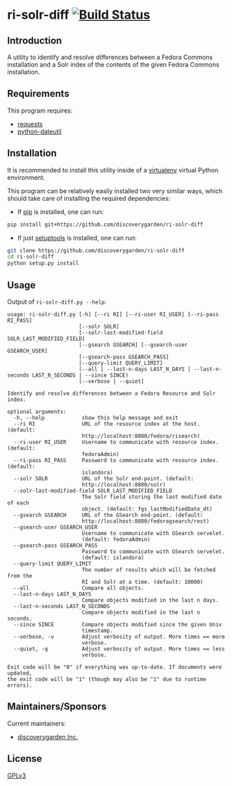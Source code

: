 # ri-solr-diff [![Build Status](https://travis-ci.org/discoverygarden/ri-solr-diff.png?branch=1.x)](https://travis-ci.org/discoverygarden/ri-solr-diff)

## Introduction

A utility to identify and resolve differences between a Fedora Commons installation and a Solr index of the contents of the given Fedora Commons installation.

## Requirements

This program requires:

* [requests](http://docs.python-requests.org/)
* [python-dateutil](http://labix.org/python-dateutil)

## Installation

It is recommended to install this utility inside of a [virtualenv](http://virtualenv.readthedocs.org/en/latest/) virtual Python environment.

This program can be relatively easily installed two very similar ways, which should take care of installing the required dependencies:
* If [pip](https://pypi.python.org/pypi/pip) is installed, one can run:
```bash
pip install git+https://github.com/discoverygarden/ri-solr-diff
```
* If just [setuptools](https://pypi.python.org/pypi/setuptools) is installed, one can run:
```bash
git clone https://github.com/discoverygarden/ri-solr-diff
cd ri-solr-diff
python setup.py install
```


## Usage

Output of `ri-solr-diff.py --help`:
```
usage: ri-solr-diff.py [-h] [--ri RI] [--ri-user RI_USER] [--ri-pass RI_PASS]
                       [--solr SOLR]
                       [--solr-last-modified-field SOLR_LAST_MODIFIED_FIELD]
                       [--gsearch GSEARCH] [--gsearch-user GSEARCH_USER]
                       [--gsearch-pass GSEARCH_PASS]
                       [--query-limit QUERY_LIMIT]
                       (--all | --last-n-days LAST_N_DAYS | --last-n-seconds LAST_N_SECONDS | --since SINCE)
                       [--verbose | --quiet]

Identify and resolve differences between a Fedora Resource and Solr index.

optional arguments:
  -h, --help            show this help message and exit
  --ri RI               URL of the resource index at the host. (default:
                        http://localhost:8080/fedora/risearch)
  --ri-user RI_USER     Username to communicate with resource index. (default:
                        fedoraAdmin)
  --ri-pass RI_PASS     Password to communicate with resource index. (default:
                        islandora)
  --solr SOLR           URL of the Solr end-point. (default:
                        http://localhost:8080/solr)
  --solr-last-modified-field SOLR_LAST_MODIFIED_FIELD
                        The Solr field storing the last modified date of each
                        object. (default: fgs_lastModifiedDate_dt)
  --gsearch GSEARCH     URL of the GSearch end-point. (default:
                        http://localhost:8080/fedoragsearch/rest)
  --gsearch-user GSEARCH_USER
                        Username to communicate with GSearch servelet.
                        (default: fedoraAdmin)
  --gsearch-pass GSEARCH_PASS
                        Password to communicate with GSearch servelet.
                        (default: islandora)
  --query-limit QUERY_LIMIT
                        The number of results which will be fetched from the
                        RI and Solr at a time. (default: 10000)
  --all                 Compare all objects.
  --last-n-days LAST_N_DAYS
                        Compare objects modified in the last n days.
  --last-n-seconds LAST_N_SECONDS
                        Compare objects modified in the last n seconds.
  --since SINCE         Compare objects modified since the given Unix
                        timestamp.
  --verbose, -v         Adjust verbosity of output. More times == more
                        verbose.
  --quiet, -q           Adjust verbosity of output. More times == less
                        verbose.

Exit code will be "0" if everything was up-to-date. If documents were updated,
the exit code will be "1" (though may also be "1" due to runtime errors).
```

## Maintainers/Sponsors

Current maintainers:

* [discoverygarden Inc.](https://github.com/discoverygarden)

## License

[GPLv3](http://www.gnu.org/licenses/gpl-3.0.txt)
